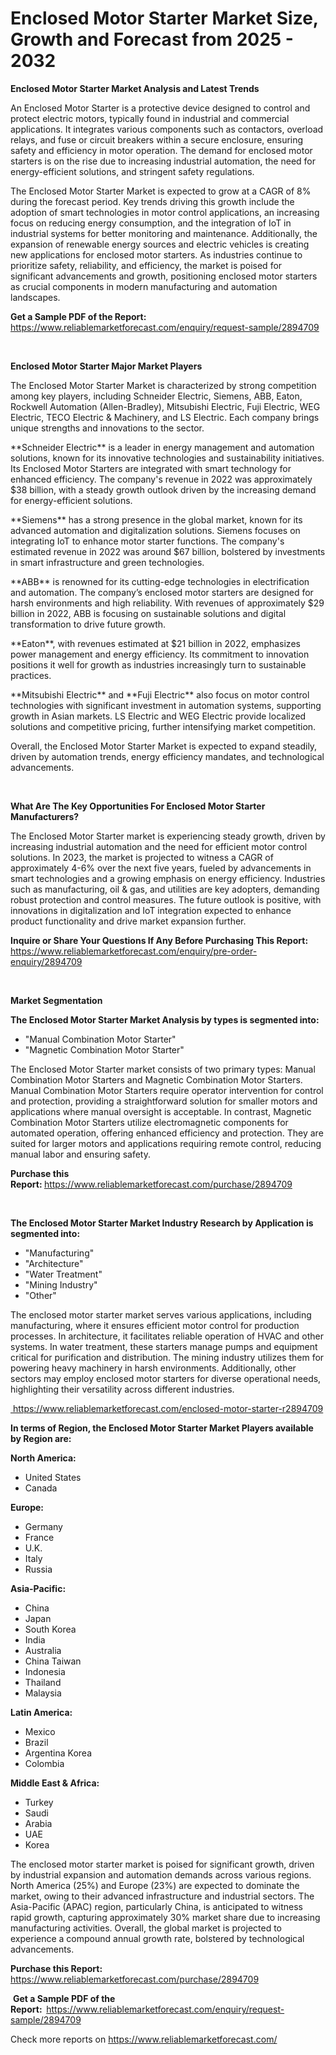 <p><h1>Enclosed Motor Starter Market Size, Growth and Forecast from 2025 - 2032</h1></p><p><strong>Enclosed Motor Starter Market Analysis and Latest Trends</strong></p>
<p><p>An Enclosed Motor Starter is a protective device designed to control and protect electric motors, typically found in industrial and commercial applications. It integrates various components such as contactors, overload relays, and fuse or circuit breakers within a secure enclosure, ensuring safety and efficiency in motor operation. The demand for enclosed motor starters is on the rise due to increasing industrial automation, the need for energy-efficient solutions, and stringent safety regulations.</p><p>The Enclosed Motor Starter Market is expected to grow at a CAGR of 8% during the forecast period. Key trends driving this growth include the adoption of smart technologies in motor control applications, an increasing focus on reducing energy consumption, and the integration of IoT in industrial systems for better monitoring and maintenance. Additionally, the expansion of renewable energy sources and electric vehicles is creating new applications for enclosed motor starters. As industries continue to prioritize safety, reliability, and efficiency, the market is poised for significant advancements and growth, positioning enclosed motor starters as crucial components in modern manufacturing and automation landscapes.</p></p>
<p><strong>Get a Sample PDF of the Report:&nbsp;</strong> <a href="https://www.reliablemarketforecast.com/enquiry/request-sample/2894709?utm_campaign=2308&utm_medium=2&utm_source=Github&utm_content=ia&utm_term=15032025&utm_id=enclosed-motor-starter">https://www.reliablemarketforecast.com/enquiry/request-sample/2894709</a></p>
<p>&nbsp;</p>
<p><strong>Enclosed Motor Starter Major Market Players</strong></p>
<p><p>The Enclosed Motor Starter Market is characterized by strong competition among key players, including Schneider Electric, Siemens, ABB, Eaton, Rockwell Automation (Allen-Bradley), Mitsubishi Electric, Fuji Electric, WEG Electric, TECO Electric & Machinery, and LS Electric. Each company brings unique strengths and innovations to the sector.</p><p>**Schneider Electric** is a leader in energy management and automation solutions, known for its innovative technologies and sustainability initiatives. Its Enclosed Motor Starters are integrated with smart technology for enhanced efficiency. The company's revenue in 2022 was approximately $38 billion, with a steady growth outlook driven by the increasing demand for energy-efficient solutions.</p><p>**Siemens** has a strong presence in the global market, known for its advanced automation and digitalization solutions. Siemens focuses on integrating IoT to enhance motor starter functions. The company's estimated revenue in 2022 was around $67 billion, bolstered by investments in smart infrastructure and green technologies.</p><p>**ABB** is renowned for its cutting-edge technologies in electrification and automation. The company’s enclosed motor starters are designed for harsh environments and high reliability. With revenues of approximately $29 billion in 2022, ABB is focusing on sustainable solutions and digital transformation to drive future growth.</p><p>**Eaton**, with revenues estimated at $21 billion in 2022, emphasizes power management and energy efficiency. Its commitment to innovation positions it well for growth as industries increasingly turn to sustainable practices.</p><p>**Mitsubishi Electric** and **Fuji Electric** also focus on motor control technologies with significant investment in automation systems, supporting growth in Asian markets. LS Electric and WEG Electric provide localized solutions and competitive pricing, further intensifying market competition.</p><p>Overall, the Enclosed Motor Starter Market is expected to expand steadily, driven by automation trends, energy efficiency mandates, and technological advancements.</p></p>
<p>&nbsp;</p>
<p><strong>What Are The Key Opportunities For Enclosed Motor Starter Manufacturers?</strong></p>
<p><p>The Enclosed Motor Starter market is experiencing steady growth, driven by increasing industrial automation and the need for efficient motor control solutions. In 2023, the market is projected to witness a CAGR of approximately 4-6% over the next five years, fueled by advancements in smart technologies and a growing emphasis on energy efficiency. Industries such as manufacturing, oil & gas, and utilities are key adopters, demanding robust protection and control measures. The future outlook is positive, with innovations in digitalization and IoT integration expected to enhance product functionality and drive market expansion further.</p></p>
<p><strong>Inquire or Share Your Questions If Any Before Purchasing This Report:</strong> <a href="https://www.reliablemarketforecast.com/enquiry/pre-order-enquiry/2894709?utm_campaign=2308&utm_medium=2&utm_source=Github&utm_content=ia&utm_term=15032025&utm_id=enclosed-motor-starter">https://www.reliablemarketforecast.com/enquiry/pre-order-enquiry/2894709</a></p>
<p>&nbsp;</p>
<p><strong>Market Segmentation</strong></p>
<p><strong>The Enclosed Motor Starter Market Analysis by types is segmented into:</strong></p>
<p><ul><li>"Manual Combination Motor Starter"</li><li>"Magnetic Combination Motor Starter"</li></ul></p>
<p><p>The Enclosed Motor Starter market consists of two primary types: Manual Combination Motor Starters and Magnetic Combination Motor Starters. Manual Combination Motor Starters require operator intervention for control and protection, providing a straightforward solution for smaller motors and applications where manual oversight is acceptable. In contrast, Magnetic Combination Motor Starters utilize electromagnetic components for automated operation, offering enhanced efficiency and protection. They are suited for larger motors and applications requiring remote control, reducing manual labor and ensuring safety.</p></p>
<p><strong>Purchase this Report:&nbsp;</strong><a href="https://www.reliablemarketforecast.com/purchase/2894709?utm_campaign=2308&utm_medium=2&utm_source=Github&utm_content=ia&utm_term=15032025&utm_id=enclosed-motor-starter">https://www.reliablemarketforecast.com/purchase/2894709</a></p>
<p>&nbsp;</p>
<p><strong>The Enclosed Motor Starter Market Industry Research by Application is segmented into:</strong></p>
<p><ul><li>"Manufacturing"</li><li>"Architecture"</li><li>"Water Treatment"</li><li>"Mining Industry"</li><li>"Other"</li></ul></p>
<p><p>The enclosed motor starter market serves various applications, including manufacturing, where it ensures efficient motor control for production processes. In architecture, it facilitates reliable operation of HVAC and other systems. In water treatment, these starters manage pumps and equipment critical for purification and distribution. The mining industry utilizes them for powering heavy machinery in harsh environments. Additionally, other sectors may employ enclosed motor starters for diverse operational needs, highlighting their versatility across different industries.</p></p>
<p><a href="https://www.reliablemarketforecast.com/enclosed-motor-starter-r2894709?utm_campaign=2308&utm_medium=2&utm_source=Github&utm_content=ia&utm_term=15032025&utm_id=enclosed-motor-starter">&nbsp;https://www.reliablemarketforecast.com/enclosed-motor-starter-r2894709</a></p>
<p><strong>In terms of Region, the Enclosed Motor Starter Market Players available by Region are:</strong></p>
<p>
    <p> <strong> North America: </strong>
        <ul>
            <li>United States</li>
            <li>Canada</li>
        </ul>
        </p> 
    <p> <strong> Europe: </strong>
        <ul>
            <li>Germany</li>
            <li>France</li>
            <li>U.K.</li>
            <li>Italy</li>
            <li>Russia</li>
        </ul>
        </p> 
    <p> <strong> Asia-Pacific: </strong>
        <ul>
            <li>China</li>
            <li>Japan</li>
            <li>South Korea</li>
            <li>India</li>
            <li>Australia</li>
            <li>China Taiwan</li>
            <li>Indonesia</li>
            <li>Thailand</li>
            <li>Malaysia</li>
        </ul>
        </p> 
    <p> <strong> Latin America: </strong>
        <ul>
            <li>Mexico</li>
            <li>Brazil</li>
            <li>Argentina Korea</li>
            <li>Colombia</li>
        </ul>
        </p> 
    <p> <strong> Middle East & Africa: </strong>
        <ul>
            <li>Turkey</li>
            <li>Saudi</li>
            <li>Arabia</li>
            <li>UAE</li>
            <li>Korea</li>
        </ul>
    </p>
    </p>
<p><p>The enclosed motor starter market is poised for significant growth, driven by industrial expansion and automation demands across various regions. North America (25%) and Europe (23%) are expected to dominate the market, owing to their advanced infrastructure and industrial sectors. The Asia-Pacific (APAC) region, particularly China, is anticipated to witness rapid growth, capturing approximately 30% market share due to increasing manufacturing activities. Overall, the global market is projected to experience a compound annual growth rate, bolstered by technological advancements.</p></p>
<p><strong>Purchase this Report: </strong><a href="https://www.reliablemarketforecast.com/purchase/2894709?utm_campaign=2308&utm_medium=2&utm_source=Github&utm_content=ia&utm_term=15032025&utm_id=enclosed-motor-starter">https://www.reliablemarketforecast.com/purchase/2894709</a></p>
<p>&nbsp;<strong>Get a Sample PDF of the Report:&nbsp;&nbsp;</strong><a href="https://www.reliablemarketforecast.com/enquiry/request-sample/2894709?utm_campaign=2308&utm_medium=2&utm_source=Github&utm_content=ia&utm_term=15032025&utm_id=enclosed-motor-starter">https://www.reliablemarketforecast.com/enquiry/request-sample/2894709</a></p>
<p><strong></strong></p>
<p>Check more reports on <a href="https://www.reliablemarketforecast.com/?utm_campaign=2308&utm_medium=2&utm_source=Github&utm_content=ia&utm_term=15032025&utm_id=enclosed-motor-starter">https://www.reliablemarketforecast.com/</a></p>